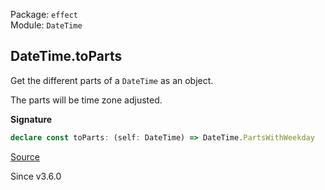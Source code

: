Package: `effect`<br />
Module: `DateTime`<br />

## DateTime.toParts

Get the different parts of a `DateTime` as an object.

The parts will be time zone adjusted.

**Signature**

```ts
declare const toParts: (self: DateTime) => DateTime.PartsWithWeekday
```

[Source](https://github.com/Effect-TS/effect/tree/main/packages/effect/src/DateTime.ts#L903)

Since v3.6.0